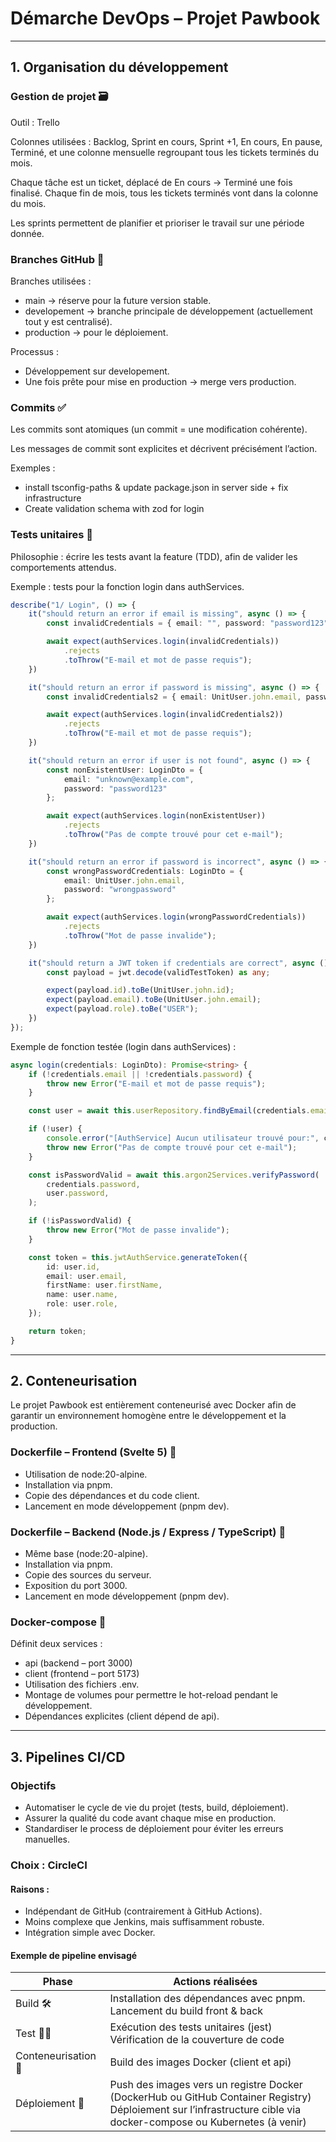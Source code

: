 # Démarche DevOps – Projet Pawbook

---

## 1. Organisation du développement

### Gestion de projet 🗃️

Outil : Trello

Colonnes utilisées : Backlog, Sprint en cours, Sprint +1, En cours, En pause, Terminé, et une colonne mensuelle regroupant tous les tickets terminés du mois.

Chaque tâche est un ticket, déplacé de En cours → Terminé une fois finalisé. Chaque fin de mois, tous les tickets terminés vont dans la colonne du mois.

Les sprints permettent de planifier et prioriser le travail sur une période donnée.

### Branches GitHub 🌿

Branches utilisées :
- main → réserve pour la future version stable.
- developement → branche principale de développement (actuellement tout y est centralisé).
- production → pour le déploiement.

Processus :
- Développement sur developement.
- Une fois prête pour mise en production → merge vers production.

### Commits ✅

Les commits sont atomiques (un commit = une modification cohérente).

Les messages de commit sont explicites et décrivent précisément l’action.

Exemples :

- install tsconfig-paths & update package.json in server side + fix infrastructure
- Create validation schema with zod for login

### Tests unitaires 🧪

Philosophie : écrire les tests avant la feature (TDD), afin de valider les comportements attendus.

Exemple : tests pour la fonction login dans authServices.

```typescript
describe("1/ Login", () => {
    it("should return an error if email is missing", async () => {
        const invalidCredentials = { email: "", password: "password123" };

        await expect(authServices.login(invalidCredentials))
            .rejects
            .toThrow("E-mail et mot de passe requis");
    })

    it("should return an error if password is missing", async () => {
        const invalidCredentials2 = { email: UnitUser.john.email, password: "" };

        await expect(authServices.login(invalidCredentials2))
            .rejects
            .toThrow("E-mail et mot de passe requis");
    })

    it("should return an error if user is not found", async () => {
        const nonExistentUser: LoginDto = {
            email: "unknown@example.com",
            password: "password123"
        };

        await expect(authServices.login(nonExistentUser))
            .rejects
            .toThrow("Pas de compte trouvé pour cet e-mail");
    })

    it("should return an error if password is incorrect", async () => {
        const wrongPasswordCredentials: LoginDto = {
            email: UnitUser.john.email,
            password: "wrongpassword"
        };

        await expect(authServices.login(wrongPasswordCredentials))
            .rejects
            .toThrow("Mot de passe invalide");
    })

    it("should return a JWT token if credentials are correct", async () => {
        const payload = jwt.decode(validTestToken) as any;

        expect(payload.id).toBe(UnitUser.john.id);
        expect(payload.email).toBe(UnitUser.john.email);
        expect(payload.role).toBe("USER");
    })
});
```

Exemple de fonction testée (login dans authServices) :
```typescript
async login(credentials: LoginDto): Promise<string> {
    if (!credentials.email || !credentials.password) {
        throw new Error("E-mail et mot de passe requis");
    }

    const user = await this.userRepository.findByEmail(credentials.email);

    if (!user) {
        console.error("[AuthService] Aucun utilisateur trouvé pour:", credentials.email);
        throw new Error("Pas de compte trouvé pour cet e-mail");
    }

    const isPasswordValid = await this.argon2Services.verifyPassword(
        credentials.password,
        user.password,
    );

    if (!isPasswordValid) {
        throw new Error("Mot de passe invalide");
    }

    const token = this.jwtAuthService.generateToken({
        id: user.id,
        email: user.email,
        firstName: user.firstName,
        name: user.name,
        role: user.role,
    });

    return token;
}
```
---

## 2. Conteneurisation

Le projet Pawbook est entièrement conteneurisé avec Docker afin de garantir un environnement homogène entre le développement et la production.

### Dockerfile – Frontend (Svelte 5) 🐋

- Utilisation de node:20-alpine.
- Installation via pnpm.
- Copie des dépendances et du code client.
- Lancement en mode développement (pnpm dev).

### Dockerfile – Backend (Node.js / Express / TypeScript) 🐋

- Même base (node:20-alpine).
- Installation via pnpm.
- Copie des sources du serveur.
- Exposition du port 3000.
- Lancement en mode développement (pnpm dev).

### Docker-compose 🐳

Définit deux services :
- api (backend – port 3000)
- client (frontend – port 5173)
- Utilisation des fichiers .env.
- Montage de volumes pour permettre le hot-reload pendant le développement.
- Dépendances explicites (client dépend de api).

---


## 3. Pipelines CI/CD

### Objectifs

- Automatiser le cycle de vie du projet (tests, build, déploiement).
- Assurer la qualité du code avant chaque mise en production.
- Standardiser le process de déploiement pour éviter les erreurs manuelles.

### Choix : CircleCI

#### Raisons :
- Indépendant de GitHub (contrairement à GitHub Actions).
- Moins complexe que Jenkins, mais suffisamment robuste.
- Intégration simple avec Docker.

#### Exemple de pipeline envisagé

| Phase               | Actions réalisées                                                                                                                                                      |
|---------------------|------------------------------------------------------------------------------------------------------------------------------------------------------------------------|
| Build 🛠️           | Installation des dépendances avec pnpm.<br/>Lancement du build front & back                                                                                            |
| Test 👩‍🔬          | Exécution des tests unitaires (jest)<br/>Vérification de la couverture de code                                                                                         |
| Conteneurisation 🐳 | Build des images Docker (client et api)                                                                                                                                |
| Déploiement 🍾      | Push des images vers un registre Docker (DockerHub ou GitHub Container Registry)<br/>Déploiement sur l’infrastructure cible via docker-compose ou Kubernetes (à venir) |